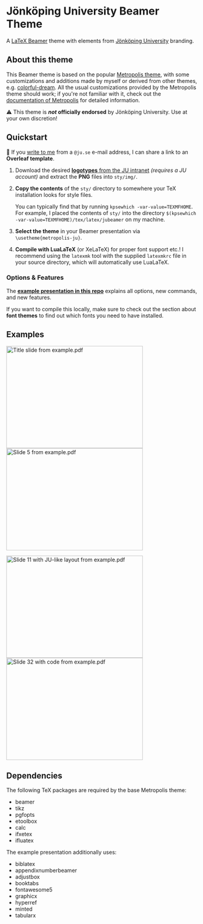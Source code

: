 # Jönköping University Beamer Theme

A [LaTeX Beamer](https://www.overleaf.com/learn/latex/Beamer) theme with elements from [Jönköping University](https://ju.se/) branding.

## About this theme

This Beamer theme is based on the popular [Metropolis theme](https://github.com/matze/mtheme), with some customizations and additions made by myself or derived from other themes, e.g. [colorful-dream](https://github.com/EagleoutIce/beamer-themes).
All the usual customizations provided by the Metropolis theme should work; if you're not familiar with it, check out the [documentation of Metropolis](https://ftpmirror1.infania.net/mirror/CTAN/macros/latex/contrib/beamer-contrib/themes/metropolis/doc/metropolistheme.pdf) for detailed information.

:warning: This theme is **_not_ officially endorsed** by Jönköping University.  Use at your own discretion!

## Quickstart

:notebook: If you [write to me](mailto:marcel.bollmann@ju.se) from a `@ju.se` e-mail address, I can share a link to an **Overleaf template**.

1. Download the desired [**logotypes** from the JU
   intranet](https://intranet.hj.se/intranet/en/service-and-support/marketing-and-communication/graphic-profile/logotypes.html)
   *(requires a JU account)* and extract the **PNG** files into `sty/img/`.

2. **Copy the contents** of the `sty/` directory to somewhere your TeX installation looks for style files.

   You can typically find that by running `kpsewhich -var-value=TEXMFHOME`.  For
   example, I placed the contents of `sty/` into the directory `$(kpsewhich
   -var-value=TEXMFHOME)/tex/latex/jubeamer` on my machine.

3. **Select the theme** in your Beamer presentation via `\usetheme{metropolis-ju}`.

4. **Compile with LuaLaTeX** (or XeLaTeX) for proper font support etc.!  I
   recommend using the `latexmk` tool with the supplied `latexmkrc` file in your
   source directory, which will automatically use LuaLaTeX.

### Options \& Features

The [**example presentation in this repo**](./example.pdf) explains all options, new commands, and new features.

If you want to compile this locally, make sure to check out the section about **font themes** to find out which fonts you need to have installed.


## Examples

<img alt="Title slide from example.pdf" title="Title slide" src="https://github.com/mbollmann/ju-beamer-theme/raw/main/example-image-01.png" width="360" height="270"> <img alt="Slide 5 from example.pdf" title="Example slide" src="https://github.com/mbollmann/ju-beamer-theme/raw/main/example-image-05.png" width="360" height="270">

<img alt="Slide 11 with JU-like layout from example.pdf" title="Slide with JU-like layout" src="https://github.com/mbollmann/ju-beamer-theme/raw/main/example-image-11.png" width="360" height="270"> <img alt="Slide 32 with code from example.pdf" title="Slide with code" src="https://github.com/mbollmann/ju-beamer-theme/raw/main/example-image-32.png" width="360" height="270">


## Dependencies

The following TeX packages are required by the base Metropolis theme:

- beamer
- tikz
- pgfopts
- etoolbox
- calc
- ifxetex
- ifluatex

The example presentation additionally uses:

- biblatex
- appendixnumberbeamer
- adjustbox
- booktabs
- fontawesome5
- graphicx
- hyperref
- minted
- tabularx
